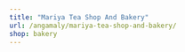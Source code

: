 ```yaml
---
title: "Mariya Tea Shop And Bakery"
url: /angamaly/mariya-tea-shop-and-bakery/
shop: bakery
---
```

